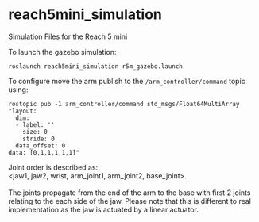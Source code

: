 # reach5mini_simulation
Simulation Files for the Reach 5 mini

To launch the gazebo simulation:
```
roslaunch reach5mini_simulation r5m_gazebo.launch
```

To configure move the arm publish to the `/arm_controller/command` topic using:
```
rostopic pub -1 arm_controller/command std_msgs/Float64MultiArray "layout:
  dim:
  - label: ''
    size: 0
    stride: 0
  data_offset: 0
data: [0,1,1,1,1,1]"
```
Joint order is described as:\
<jaw1, jaw2, wrist, arm_joint1, arm_joint2, base_joint>.\
\
The joints propagate from the end of the arm to the base with first 2 joints relating to the each side of the jaw. Please note that this is different to real implementation as the jaw is actuated by a linear actuator.
